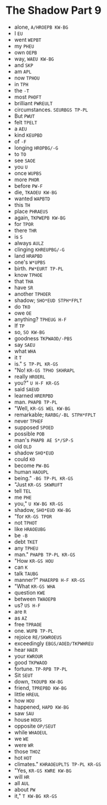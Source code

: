 # The Shadow Part 9

* alone, `A/HROEPB KW-BG`
* I `EU`
* went `WEPBT`
* my `PHEU`
* own `OEPB`
* way, `WAEU KW-BG`
* and `SKP`
* am `APL`
* now `TPHOU`
* in `TPH`
* the `-T`
* most `PHOFT`
* brilliant `PWREULT`
* circumstances. `SEURBGS TP-PL`
* But `PWUT`
* felt `TPELT`
* a `AEU`
* kind `KEUPBD`
* of `-F`
* longing `HROPBG/-G`
* to `TO`
* see `SAOE`
* you `U`
* once `WUPBS`
* more `PHOR`
* before `PW-F`
* die, `TKAOEU KW-BG`
* wanted `WAPBTD`
* this `TH`
* place `PHRAEUS`
* again, `TKPWEPB KW-BG`
* for `TPOR`
* there `THR`
* is `S`
* always `AULZ`
* clinging `KHREUPBG/-G`
* land `HRAPBD`
* one's `W*UPBS`
* birth. `PW*EURT TP-PL`
* know `TPHOE`
* that `THA`
* have `SR`
* another `TPHOER`
* shadow; `SHO*EUD STPH*FPLT`
* do `TKO`
* owe `OE`
* anything? `TPHEUG H-F`
* If `TP`
* so, `SO KW-BG`
* goodness `TKPWAOD/-PBS`
* say `SAEU`
* what `WHA`
* it `T`
* is." `S TP-PL KR-GS`
* "No! `KR-GS TPHO SKHRAPL`
* really `HROERL`
* you?" `U H-F KR-GS`
* said `SAEUD`
* learned `HRERPBD`
* man. `PHAPB TP-PL`
* "Well, `KR-GS WEL KW-BG`
* remarkable; `RARBG/-BL STPH*FPLT`
* never `TPHEF`
* supposed `SPOED`
* possible `POB`
* man's `PHAPB AE S*/SP-S`
* old `OLD`
* shadow `SHO*EUD`
* could `KO`
* become `PW-BG`
* human `HAOUPL`
* being." `-BG TP-PL KR-GS`
* "Just `KR-GS SKWRUFT`
* tell `TEL`
* me `PHE`
* you," `U KW-BG KR-GS`
* shadow, `SHO*EUD KW-BG`
* "for `KR-GS TPOR`
* not `TPHOT`
* like `HRAOEUBG`
* be `-B`
* debt `TKET`
* any `TPHEU`
* man." `PHAPB TP-PL KR-GS`
* "How `KR-GS HOU`
* can `K`
* talk `TAUBG`
* manner?" `PHAERPB H-F KR-GS`
* "What `KR-GS WHA`
* question `KWE`
* between `TWAOEPB`
* us? `US H-F`
* are `R`
* as `AZ`
* free `TPRAOE`
* one. `WUPB TP-PL`
* rejoice `RE/SKWROEUS`
* exceedingly `EBGS/AOED/TKPWHREU`
* hear `HAER`
* your `KWROUR`
* good `TKPWAOD`
* fortune. `TP-RPB TP-PL`
* Sit `SEUT`
* down, `TKOUPB KW-BG`
* friend, `TPREPBD KW-BG`
* little `HREUL`
* how `HOU`
* happened, `HAPD KW-BG`
* saw `SAU`
* house `HOUS`
* opposite `OP/SEUT`
* while `WHAOEUL`
* we `WE`
* were `WR`
* those `THOZ`
* hot `HOT`
* climates." `KHRAOEUPLTS TP-PL KR-GS`
* "Yes, `KR-GS KWRE KW-BG`
* will `HR`
* all `AUL`
* about `PW`
* it," `T KW-BG KR-GS`
